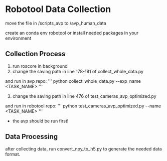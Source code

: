 # Robotool Data Collection

move the file in /scripts_avp to /avp_human_data

create an conda env robotool or install needed packages in your environment 

## Collection Process

1. run  roscore in background
2. change the saving path in line 178-181 of collect_whole_data.py

and run in avp repo:
'''
    python collect_whole_data.py --exp_name <TASK_NAME>
'''

3. change the saving path in line 476 of test_cameras_avp_optimized.py

and run in robotool repo:
'''
    python test_cameras_avp_optimized.py --name <TASK_NAME>
'''
* the avp should be run first!

## Data Processing

after collecting data, run convert_npy_to_h5.py to generate the needed data format.